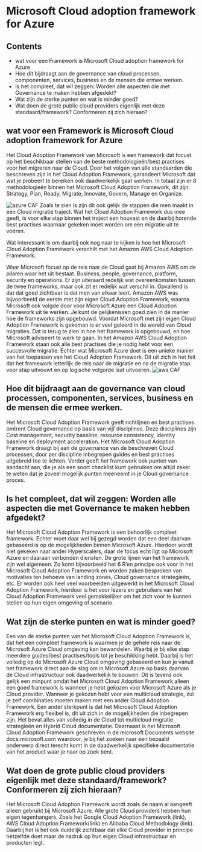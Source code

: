 # Microsoft Cloud adoption framework for Azure


## Contents
* wat voor een Framework is Microsoft Cloud adoption framework for Azure
* Hoe dit bijdraagt aan de governance van cloud processen, componenten, services, business en de mensen die ermee werken.
* Is het compleet, dat wil zeggen: Worden alle aspecten die met Governance te maken hebben afgedekt?
* Wat zijn de sterke punten en wat is minder goed?
* Wat doen de grote public cloud providers eigenlijk met deze standaard/framework? Conformeren zij zich hieraan?


## wat voor een Framework is Microsoft Cloud adoption framework for Azure
Het Cloud Adoption Framework van Microsoft is een framework dat focust op het beschikbaar stellen van de beste methodologieën/best practises voor het migreren naar de Cloud. Door het volgen van alle standaarden die beschreven zijn in het Cloud Adoption Framework, garandeert Microsoft dat wat je probeert te bereiken ook daadwerkelijk gaat werken.
In totaal zijn er 8 methodologieën binnen het Microsoft Cloud Adoption Framework, dit zijn: Strategy, Plan, Ready, Migrate, Innovate, Govern, Manage en Organize. 

![azure CAF](markdown\assests\images\Azure-methodologieën.jpg) 
Zoals te zien is zijn dit ook gelijk de stappen die men maakt in een Cloud migratie traject. Wat het Cloud Adoption Framework dus mee geeft, is voor elke stap binnen het traject een houvast en de daarbij horende best practises waarnaar gekeken moet worden om een migratie uit te voeren.

Wat interessant is om daarbij ook nog naar te kijken is hoe het Microsoft Cloud Adoption Framework verschilt met het Amazon AWS Cloud Adoption Framework.

Waar Microsoft focust op de reis naar de Cloud gaat bij Amazon AWS om de pilaren waar het uit bestaat. Business, people, governance, platform, security en operations. Er zijn uiteraard redelijk wat overeenkomsten tussen de twee frameworks, maar ook zit er redelijk wat verschil in. Opvallend is dat dat goed zichtbaar is dat men van elkaar leert. Amazon AWS was bijvoorbeeld de eerste met zijn eigen Cloud Adoption Framework, waarna Microsoft ook volgde door voor Microsoft Azure een Cloud Adoption Framework uit te werken. Je kunt de gelijkenissen goed zien in de manier hoe de frameworks zijn opgebouwd. Voordat Microsoft met zijn eigen Cloud Adoption Framework is gekomen is er veel geleerd in de wereld van Cloud migraties. Dat is terug te zien in hoe het framework is opgebouwd, en hoe Microsoft adviseert te werk te gaan. In het Amazon AWS Cloud Adoption Framework staan ook alle best practises die je nodig hebt voor een succesvolle migratie. Echter wat Microsoft Azure doet is een unieke manier van het toepassen van het Cloud Adoption Framework. Dit uit zich in het feit dat het framework letterlijk de reis naar de migratie en na de migratie stap voor stap uitvouwt en op logische volgorde laat uitvoeren.
![aws CAF](\markdown\assests\images\AWS-CAF.jpg) 
## Hoe dit bijdraagt aan de governance van cloud processen, componenten, services, business en de mensen die ermee werken.
Het Microsoft Cloud Adoption Framework geeft richtlijnen en best practises omtrent Cloud governance op basis van vijf disciplines. Deze disciplines zijn Cost management, security baseline, resource consistency, identity baseline en deployment acceleration. Het Microsoft Cloud Adoption Framework draagt bij aan de governance van de beschreven Cloud processen, door per discipline inbegrepen guides en best practises uitgebreid toe te lichten. Verder geeft het framework ook punten van aandacht aan, die je als een soort checklist kunt gebruiken om altijd zeker te weten dat je zoveel mogelijk punten meeneemt in je Cloud governance proces.


## Is het compleet, dat wil zeggen: Worden alle aspecten die met Governance te maken hebben afgedekt?
Het Microsoft Cloud Adoption Framework is een behoorlijk compleet framework. Echter moet daar wel bij gezegd worden dat een deel daarvan gebaseerd is op de mogelijkheden binnen Microsoft Azure. Hierdoor wordt niet gekeken naar ander Hyperscalers, daar de focus echt ligt op Microsoft Azure en daaraan verbonden diensten. De grote lijnen van het framework zijn wel algemeen. Zo komt bijvoorbeeld het 6 R’en principe ook voor in het Microsoft Cloud Adoption Framework en worden zaken besproken van motivaties ten behoeve van landing zones, Cloud governance strategieën, etc. Er worden ook heel veel voorbeelden uitgewerkt in het Microsoft Cloud Adoption Framework, hierdoor is het voor lezers en gebruikers van het Cloud Adoption Framework veel gemakkelijker om het zich voor te kunnen stellen op hun eigen omgeving of scenario.

## Wat zijn de sterke punten en wat is minder goed?
Een van de sterke punten van het Microsoft Cloud Adoption Framework is, dat het een compleet framework is waarmee je de gehele reis naar de Microsoft Azure Cloud omgeving kan bewandelen. Waarbij je bij elke stap meerdere guides/best practises/tools tot je beschikking hebt. Daarbij is het volledig op de Microsoft Azure Cloud omgeving gebaseerd en kun je vanuit het framework direct aan de slag om in Microsoft Azure op basis daarvan de Cloud infrastructuur ook daadwerkelijk te bouwen. Dit is tevens ook gelijk een minpunt omdat het Microsoft Cloud Adoption Framework alleen een goed framework is wanneer je hebt gekozen voor Microsoft Azure als je Cloud provider. Wanneer je gekozen hebt voor een multicloud strategie, zul je zelf combinaties moeten maken met een ander Cloud Adoption Framework.
Een ander sterkpunt is dat het Microsoft Cloud Adoption Framework erg flexibel is, dit uit zich in de mogelijkheden die inbegrepen zijn. Het bevat alles van volledig in de Cloud tot multicloud migratie strategieën en Hybrid Cloud documentatie.
Daarnaast is het Microsoft Cloud Adoption Framework geschreven in de microsoft Documents website docs.microsoft.com waardoor, je bij het zoeken naar een bepaald onderwerp direct terecht komt in de daadwerkelijk specifieke documentatie van het product waar je naar op zoek bent.

## Wat doen de grote public cloud providers eigenlijk met deze standaard/framework? Conformeren zij zich hieraan?
Het Microsoft Cloud Adoption Framework wordt zoals de naam al aangeeft alleen gebruikt bij Microsoft Azure. Alle grote Cloud providers hebben hun eigen tegenhangers. Zoals het Google Cloud Adoption Framework (link), AWS Cloud Adoption Framework(link) en Alibaba Cloud Methodology (link). Daarbij het is het ook duidelijk zichtbaar dat elke Cloud provider in principe hetzelfde doet maar de nadruk op hun eigen Cloud infrastructuur en producten legt.
